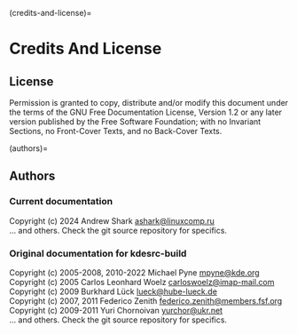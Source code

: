 (credits-and-license)=
# Credits And License

## License

Permission is granted to copy, distribute and/or modify this document under
the terms of the GNU Free Documentation License, Version 1.2 or any later
version published by the Free Software Foundation; with no Invariant
Sections, no Front-Cover Texts, and no Back-Cover Texts.

(authors)=
## Authors

### Current documentation

Copyright (c) 2024 Andrew Shark <ashark@linuxcomp.ru>  
... and others. Check the git source repository for specifics.

### Original documentation for kdesrc-build

Copyright (c) 2005-2008, 2010-2022 Michael Pyne <mpyne@kde.org>  
Copyright (c) 2005 Carlos Leonhard Woelz <carloswoelz@imap-mail.com>  
Copyright (c) 2009 Burkhard Lück <lueck@hube-lueck.de>  
Copyright (c) 2007, 2011 Federico Zenith <federico.zenith@members.fsf.org>  
Copyright (c) 2009-2011 Yuri Chornoivan <yurchor@ukr.net>  
... and others. Check the git source repository for specifics.
